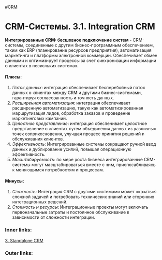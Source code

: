 #CRM 

# CRM-Системы. 3.1. Integration CRM

**Интегрированные CRM: бесшовное подключение систем** - CRM-системы, соединенные с другим бизнес-программным обеспечением, таким как ERP (планирование ресурсов предприятия), автоматизация маркетинга и платформы электронной коммерции.
Обеспечивает обмен данными и оптимизирует процессы за счет синхронизации информации о клиентах в нескольких системах.

#### Плюсы:

1. *Поток данных*: интеграция обеспечивает бесперебойный поток данных о клиентах между CRM и другими бизнес-системами, гарантируя согласованность и точность данных.
2. *Расширенная автоматизация*: интеграция обеспечивает расширенную автоматизацию, такую ​​как автоматизированная маршрутизация лидов, обработка заказов и проведение маркетинговых кампаний.
3. *Целостное представление*: интеграция обеспечивает целостное представление о клиентах путем объединения данных из различных точек соприкосновения, улучшая процесс принятия решений и обслуживания клиентов.
4. *Эффективность*: Интегрированные системы сокращают ручной ввод данных и дублирование усилий, повышая операционную эффективность.
5. *Масштабируемость*: по мере роста бизнеса интегрированные CRM-системы могут масштабироваться вместе с ним, приспосабливаясь к меняющимся потребностям и процессам.

#### Минусы:
1. *Сложность*: Интеграция CRM с другими системами может оказаться сложной задачей и потребовать технических знаний или сторонних интеграционных решений.
2. *Стоимость и ресурсы*: Интеграционные проекты могут включать первоначальные затраты и постоянное обслуживание в зависимости от сложности интеграции.

### Inner links:
[3. Standalone CRM](2.%20Knowledge/IT%20продукты/CRM/3.%20Standalone%20CRM.md)

### Outer links: